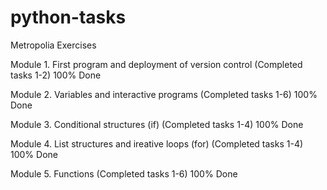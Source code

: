 # python-tasks
Metropolia Exercises

Module 1. First program and deployment of version control (Completed tasks 1-2) 100% Done

Module 2. Variables and interactive programs (Completed tasks 1-6) 100% Done

Module 3. Conditional structures (if) (Completed tasks 1-4) 100% Done

Module 4. List structures and ireative loops (for) (Completed tasks 1-4) 100% Done

Module 5. Functions (Completed tasks 1-6) 100% Done

